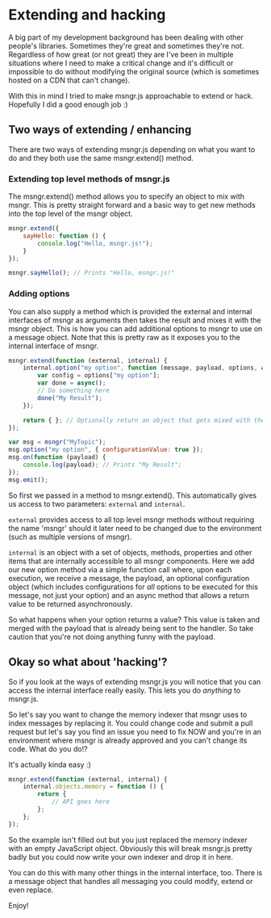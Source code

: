 # Extending and hacking
A big part of my development background has been dealing with other people's libraries. Sometimes they're great and sometimes they're not. Regardless of how great (or not great) they are I've been in multiple situations where I need to make a critical change and it's difficult or impossible to do without modifying the original source (which is sometimes hosted on a CDN that can't change).

With this in mind I tried to make msngr.js approachable to extend or hack. Hopefully I did a good enough job :)

## Two ways of extending / enhancing
There are two ways of extending msngr.js depending on what you want to do and they both use the same msngr.extend() method.

### Extending top level methods of msngr.js
The msngr.extend() method allows you to specify an object to mix with msngr. This is pretty straight forward and a basic way to get new methods into the top level of the msngr object.

```javascript
msngr.extend({
    sayHello: function () {
        console.log("Hello, msngr.js!");
    }
});

msngr.sayHello(); // Prints "Hello, msngr.js!"
```

### Adding options
You can also supply a method which is provided the external and internal interfaces of msngr as arguments then takes the result and mixes it with the msngr object. This is how you can add additional options to msngr to use on a message object. Note that this is pretty raw as it exposes you to the internal interface of msngr.

```javascript
msngr.extend(function (external, internal) {
    internal.option("my option", function (message, payload, options, async) {
        var config = options["my option"];
        var done = async();
        // Do something here
        done("My Result");
    });

    return { }; // Optionally return an object that gets mixed with the msngr object
});

var msg = msngr("MyTopic");
msg.option("my option", { configurationValue: true });
msg.on(function (payload) {
    console.log(payload); // Prints "My Result";
});
msg.emit();
```

So first we passed in a method to msngr.extend(). This automatically gives us access to two parameters: ```external``` and ```internal```.

```external``` provides access to all top level msngr methods without requiring the name 'msngr' should it later need to be changed due to the environment (such as multiple versions of msngr).

```internal``` is an object with a set of objects, methods, properties and other items that are internally accessible to all msngr components. Here we add our new option method via a simple function call where, upon each execution, we receive a message, the payload, an optional configuration object (which includes configurations for *all* options to be executed for this message, not just your option) and an async method that allows a return value to be returned asynchronously.

So what happens when your option returns a value? This value is taken and merged with the payload that is already being sent to the handler. So take caution that you're not doing anything funny with the payload.

## Okay so what about 'hacking'?
So if you look at the ways of extending msngr.js you will notice that you can access the internal interface really easily. This lets you do *anything* to msngr.js.

So let's say you want to change the memory indexer that msngr uses to index messages by replacing it. You could change code and submit a pull request but let's say you find an issue you need to fix NOW and you're in an environment where msngr is already approved and you can't change its code. What do you do!?

It's actually kinda easy :)


```javascript
msngr.extend(function (external, internal) {
    internal.objects.memory = function () {
        return {
            // API goes here
        };
    };
});
```

So the example isn't filled out but you just replaced the memory indexer with an empty JavaScript object. Obviously this will break msngr.js pretty badly but you could now write your own indexer and drop it in here.

You can do this with many other things in the internal interface, too. There is a message object that handles all messaging you could modify, extend or even replace.

Enjoy!

